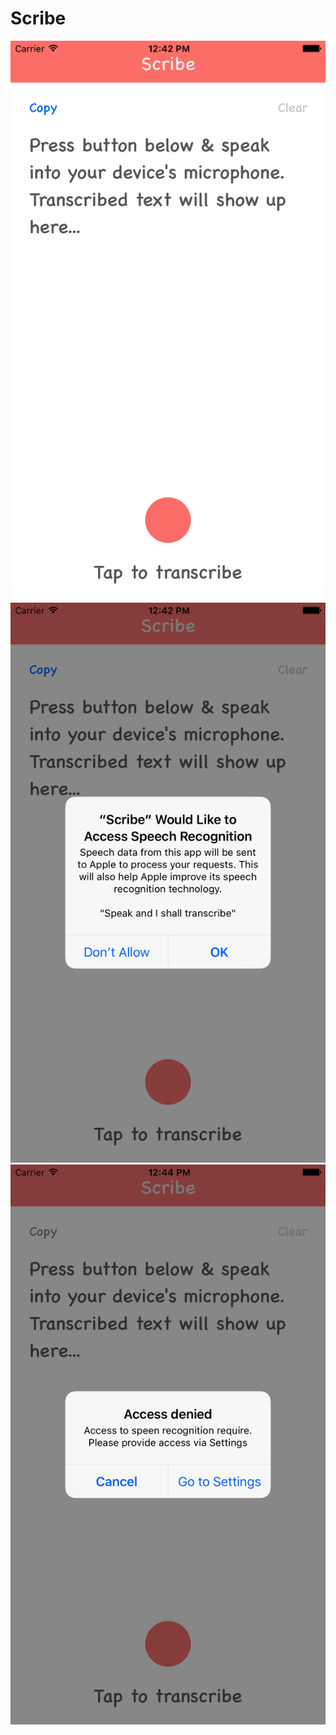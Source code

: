 # Scribe
![Scribe](https://raw.githubusercontent.com/aadityanarvekar/Scribe/master/Scribe1.png)
![Scribe](https://raw.githubusercontent.com/aadityanarvekar/Scribe/master/Scribe2.png)
![Scribe](https://raw.githubusercontent.com/aadityanarvekar/Scribe/master/Scribe3.png)
